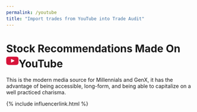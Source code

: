 ```yaml
---
permalink: /youtube
title: "Import trades from YouTube into Trade Audit"
---
```

<h1 class="display-5 fw-bold mb-4 mt-5 text-center">Stock Recommendations Made On<br>
<img src="/assets/integrations/youtube.svg" style="height:1.2em;">YouTube</h1>

<div class="mt-5 mb-5">
    <p>
        This is the modern media source for Millennials and GenX, it has the advantage of being accessible, long-form, and
        being able to capitalize on a well practiced charisma.
    </p>
</div>

{% include influencerlink.html %}
